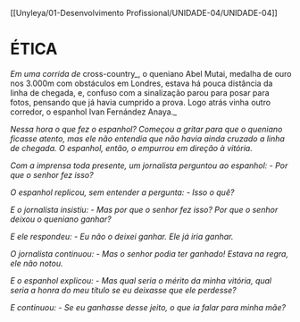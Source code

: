 [[Unyleya/01-Desenvolvimento Profissional/UNIDADE-04/UNIDADE-04]]

# ÉTICA

_Em uma corrida de_ cross-country_, o queniano Abel Mutai, medalha de ouro nos 3.000m com obstáculos em Londres, estava há pouca distância da linha de chegada, e, confuso com a sinalização parou para posar para fotos, pensando que já havia cumprido a prova. Logo atrás vinha outro corredor, o espanhol Ivan Fernández Anaya._

_Nessa hora o que fez o espanhol? Começou a gritar para que o queniano ficasse atento, mas ele não entendia que não havia ainda cruzado a linha de chegada. O espanhol, então, o empurrou em direção à vitória._

_Com a imprensa toda presente, um jornalista perguntou ao espanhol: - Por que o senhor fez isso?_ 

_O espanhol replicou, sem entender a pergunta: - Isso o quê?_

_E o jornalista insistiu: - Mas por que o senhor fez isso? Por que o senhor deixou o queniano ganhar?_

_E ele respondeu: - Eu não o deixei ganhar. Ele já iria ganhar._

_O jornalista continuou: - Mas o senhor podia ter ganhado! Estava na regra, ele não notou._

_E o espanhol explicou: - Mas qual seria o mérito da minha vitória, qual seria a honra do meu título se eu deixasse que ele perdesse?_

_E continuou: - Se eu ganhasse desse jeito, o que ia falar para minha mãe?_